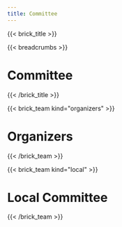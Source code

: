 ```yaml
---
title: Committee
---
```

{{< brick_title >}}

{{< breadcrumbs >}}

# Committee

{{< /brick_title >}}

{{< brick_team kind="organizers" >}}

# Organizers

{{< /brick_team >}}

{{< brick_team kind="local" >}}

# Local Committee

{{< /brick_team >}}
